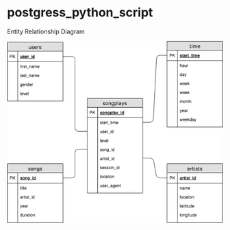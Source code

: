 # postgress_python_script

Entity Relationship Diagram</br>


<img src="/postgress_ERD.png" alt="ERD" style="max-width:100%;">
